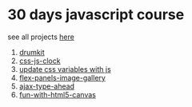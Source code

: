 # 30 days javascript course

see all projects [ here](https://nimishawilson.github.io/thirty-days-of-js/)

1) [drumkit](https://nimishawilson.github.io/thirty-days-of-js/drum-kit/index.html)
2) [ css-js-clock](https://nimishawilson.github.io/thirty-days-of-js/css-js-clock/index.html)
3) [ update css variables with js](https://nimishawilson.github.io/thirty-days-of-js/css-variables-and-js/index.html)
4) [ flex-panels-image-gallery](https://nimishawilson.github.io/thirty-days-of-js/flex-panels-image-gallery/index.html)
5) [ ajax-type-ahead](https://nimishawilson.github.io/thirty-days-of-js/ajax-type-ahead/index.html)
6) [ fun-with-html5-canvas ](https://nimishawilson.github.io/thirty-days-of-js/fun-with-html5-canvas/index.html)

